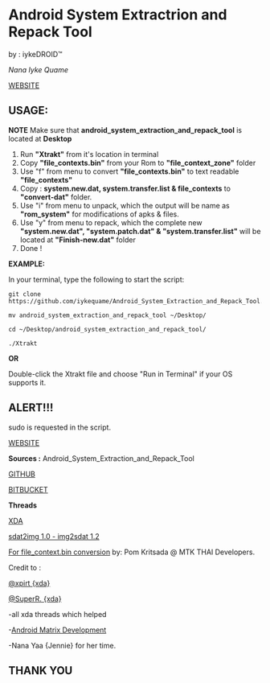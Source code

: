 Android System Extractrion and Repack Tool
==========================================

by : iykeDROID™

_Nana Iyke Quame_

[WEBSITE](http://www.droidpeepz.xyz/)

**USAGE:**
----------
**NOTE**
Make sure that  **android_system_extraction_and_repack_tool** is located at **Desktop**

1. Run **"Xtrakt"** from it's location in terminal 
2. Copy **"file_contexts.bin"** from your Rom to  **"file_context_zone"** folder 
2. Use "f" from menu to convert **"file_contexts.bin"** to text readable **"file_contexts"**
3. Copy : **system.new.dat, system.transfer.list & file_contexts** to **"convert-dat"** folder. 
4. Use "i" from menu to unpack, which the output will be name as **"rom_system"** for modifications of apks & files.
5. Use "y" from menu to repack, which the complete new **"system.new.dat", "system.patch.dat" & "system.transfer.list"** will be located at **"Finish-new.dat"** folder
6. Done !
  

**EXAMPLE:**

In your terminal, type the following to start the script:
```
git clone https://github.com/iykequame/Android_System_Extraction_and_Repack_Tool.git

mv android_system_extraction_and_repack_tool ~/Desktop/ 

cd ~/Desktop/android_system_extraction_and_repack_tool/

./Xtrakt
```

**OR**

Double-click the Xtrakt file and choose "Run in Terminal" if your OS supports it.

**ALERT!!!**
------------
sudo is requested in the script.

[WEBSITE](http://www.droidpeepz.xyz/)

**Sources :**
Android_System_Extraction_and_Repack_Tool 

[GITHUB](https://github.com/iykequame/Android_System_Extractrion_and_Repack_Tool)

[BITBUCKET](https://bitbucket.org/zac6ix/android_system_extraction_and_repack_tool)

**Threads**

[XDA](https://forum.xda-developers.com/android/software-hacking/dev-android-extractrion-repack-tool-t3588311)

[sdat2img 1.0 - img2sdat 1.2](https://forum.xda-developers.com/android/software-hacking/how-to-conver-lollipop-dat-files-to-t2978952)

[For file_context.bin conversion](https://www.youtube.com/watch?v=Tw5f4iLUYhc) by: Pom Kritsada @ MTK THAI Developers.

Credit to :

[@xpirt {xda}](https://forum.xda-developers.com/member.php?u=5132229)

[@SuperR. {xda}](https://forum.xda-developers.com/member.php?u=5787964)

-all xda threads which helped

-[Android Matrix Development](https://web.facebook.com/groups/1024872487548231/)

-Nana Yaa {Jennie} for her time.

## THANK YOU
